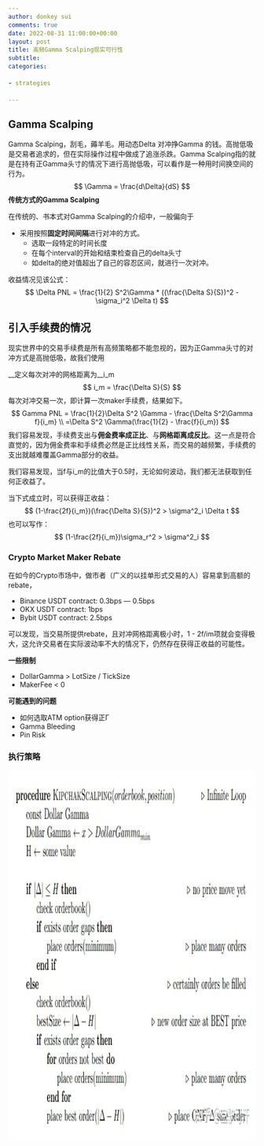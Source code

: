 ```yaml
---
author: donkey sui
comments: true
date: 2022-08-31 11:00:00+00:00
layout: post
title: 高频Gamma Scalping现实可行性
subtitle:
categories:

- strategies

---
```


## Gamma Scalping

Gamma Scalping，刮毛，薅羊毛。用动态Delta 对冲挣Gamma 的钱。高抛低吸是交易者追求的，但在实际操作过程中做成了追涨杀跌。Gamma Scalping指的就是在持有正Gamma头寸的情况下进行高抛低吸，可以看作是一种用时间换空间的行为。
$$
\Gamma = \frac{d\Delta}{dS}
$$
__传统方式的Gamma Scalping__

在传统的、书本式对Gamma Scalping的介绍中，一般偏向于

- 采用按照**固定时间间隔**进行对冲的方式。
  - 选取一段特定的时间长度
  - 在每个interval的开始和结束检查自己的delta头寸
  - 如delta的绝对值超出了自己的容忍区间，就进行一次对冲。

收益情况见该公式：
$$
\Delta PNL = \frac{1}{2} S^2\Gamma * ((\frac{\Delta S}{S})^2 - \sigma_i^2 \Delta t)
$$


## 引入手续费的情况

现实世界中的交易手续费是所有高频策略都不能忽视的，因为正Gamma头寸的对冲方式是高抛低吸，故我们使用

__定义每次对冲的网格距离为__i_m
$$
i_m = \frac{\Delta S}{S}
$$
每次对冲交易一次，即计算一次maker手续费，结果如下。
$$
Gamma PNL = \frac{1}{2}\Delta S^2 \Gamma - \frac{\Delta S^2\Gamma f}{i_m} \\ =\Delta S^2 \Gamma(\frac{1}{2} - \frac{f}{i_m})
$$
我们容易发现，手续费支出与**佣金费率成正比**、与**网格距离成反比**。这一点是符合直觉的，因为佣金费率和手续费必然是正比线性关系，而交易的越频繁，手续费的支出就越难覆盖Gamma部分的收益。

我们容易发现，当f与i_m的比值大于0.5时，无论如何波动，我们都无法获取到任何正收益了。

当下式成立时，可以获得正收益：
$$
(1-\frac{2f}{i_m})(\frac{\Delta S}{S})^2 > \sigma^2_i \Delta t
$$
也可以写作：
$$
(1-\frac{2f}{i_m})\sigma_r^2 > \sigma^2_i
$$

### Crypto Market Maker Rebate

在如今的Crypto市场中，做市者（广义的以挂单形式交易的人）容易拿到高额的rebate，

- Binance USDT contract: 0.3bps  — 0.5bps
- OKX USDT contract: 1bps
- Bybit USDT contract: 2.5bps

可以发现，当交易所提供rebate，且对冲网格距离极小时，1 - 2f/im项就会变得极大，这允许交易者在实际波动率不大的情况下，仍然存在获得正收益的可能性。

__一些限制__

- DollarGamma > LotSize / TickSize
- MakerFee < 0

__可能遇到的问题__

- 如何选取ATM option获得正Γ
- Gamma Bleeding
- Pin Risk

### 执行策略

<img src="/assets/2021-08-31/trading_pesudo.jpg" width="800" height="750" />